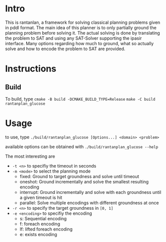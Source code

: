 # Intro
This is rantanlan, a framework for solving classical planning problems given in pddl format.
The main idea of this planner is to only partially ground the planning problem before solving it.
The actual solving is done by translating the problem to SAT and using any
SAT-Solver supporting the ipasir interface.
Many options regarding how much to ground, what so actually solve and how to
encode the problem to SAT are provided.

# Instructions
## Build
To build, type
`cmake -B build -DCMAKE_BUILD_TYPE=Release`
`make -C build rantanplan_glucose`

# Usage
to use, type
`./build/rantanplan_glucose [Options...] <domain> <problem>`

available options can be obtained with
`./build/rantanplan_glucose --help`

The most interesting are
- `-t <n>` to specifiy the timeout in seconds
- `-m <mode>` to select the planning mode
  - fixed: Ground to target groundness and solve until timeout
  - oneshot: Ground incrementally and solve the smallest resulting encoding
  - interrupt: Ground incrementally and solve with each groundness until a given timeout is hit
  - parallel: Solve multiple encodings with different groundness at once
- `-r <n>` to specify the target groundness in `[0, 1]`
- `-e <encoding>` to specifiy the encoding
  - s: Sequential encoding
  - f: foreach encoding
  - lf: lifted foreach encoding
  - e: exists encoding
